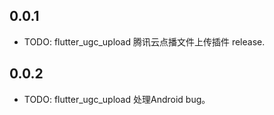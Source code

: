 ## 0.0.1

* TODO: flutter_ugc_upload 腾讯云点播文件上传插件 release.
## 0.0.2

* TODO: flutter_ugc_upload 处理Android bug。

